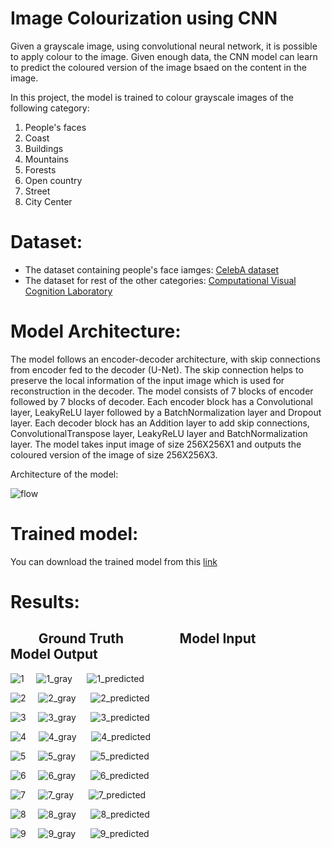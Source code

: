 # Image Colourization using CNN

Given a grayscale image, using convolutional neural network, it is possible to apply colour to the image. Given enough data, the CNN model can learn to predict the coloured version of the image bsaed on the content in the image. 

In this project, the model is trained to colour grayscale images of the following category:

1. People's faces
2. Coast
3. Buildings
4. Mountains
5. Forests
6. Open country 
7. Street
8. City Center


# Dataset:
+ The dataset containing people's face iamges: [CelebA dataset](http://mmlab.ie.cuhk.edu.hk/projects/CelebA.html)
+ The dataset for rest of the other categories: [Computational Visual Cognition Laboratory](http://cvcl.mit.edu/database.htm)


# Model Architecture:
The model follows an encoder-decoder architecture, with skip connections from encoder fed to the decoder (U-Net). The skip connection helps to preserve the local information of the input image which is used for reconstruction in the decoder. The model consists of 7 blocks of encoder followed by 7 blocks of decoder. Each encoder block has a Convolutional layer, LeakyReLU layer followed by a BatchNormalization layer and Dropout layer.
Each decoder block has an Addition layer to add skip connections, ConvolutionalTranspose layer, LeakyReLU layer and BatchNormalization layer. The model takes input image of size 256X256X1 and outputs the coloured version of the image of size 256X256X3.

Architecture of the model:

![flow](https://user-images.githubusercontent.com/23094225/59154892-4d6b8700-8a9a-11e9-8df5-bf9b361d9baa.png)


# Trained model: 
You can download the trained model from this [link](https://drive.google.com/file/d/1-ENEFslyFArok-b3Yc4tWtLn7rF5wwTI/view?usp=sharing)


# Results:

## &nbsp;&nbsp;&nbsp;&nbsp;&nbsp;&nbsp;&nbsp;&nbsp; Ground Truth &nbsp;&nbsp;&nbsp;&nbsp;&nbsp;&nbsp;&nbsp;&nbsp;&nbsp;&nbsp;&nbsp;&nbsp;&nbsp;&nbsp;&nbsp;&nbsp; Model Input &nbsp;&nbsp;&nbsp;&nbsp;&nbsp;&nbsp;&nbsp;&nbsp;&nbsp;&nbsp;&nbsp;&nbsp;&nbsp;&nbsp;&nbsp;&nbsp;&nbsp;&nbsp; Model Output

![1](https://user-images.githubusercontent.com/23094225/59155636-af80b800-8aab-11e9-954a-156de3b73475.jpg)&nbsp;&nbsp;&nbsp;&nbsp;  ![1_gray](https://user-images.githubusercontent.com/23094225/59155642-ee167280-8aab-11e9-8bd1-aa1ab25171dc.jpg)  &nbsp;&nbsp;&nbsp;&nbsp;   ![1_predicted](https://user-images.githubusercontent.com/23094225/59155646-1900c680-8aac-11e9-921e-302668913378.jpg)

![2](https://user-images.githubusercontent.com/23094225/59155662-a6dcb180-8aac-11e9-9146-d204684f3478.jpg)&nbsp;&nbsp;&nbsp;&nbsp;  ![2_gray](https://user-images.githubusercontent.com/23094225/59155667-b5c36400-8aac-11e9-82f4-4ca362824add.jpg)  &nbsp;&nbsp;&nbsp;&nbsp;   ![2_predicted](https://user-images.githubusercontent.com/23094225/59155669-c1af2600-8aac-11e9-9351-d7242319c03a.jpg)

![3](https://user-images.githubusercontent.com/23094225/59155672-d7245000-8aac-11e9-8518-e3d2bc233754.jpg)&nbsp;&nbsp;&nbsp;&nbsp;  ![3_gray](https://user-images.githubusercontent.com/23094225/59155683-ffac4a00-8aac-11e9-81cd-aba2656e4852.jpg)  &nbsp;&nbsp;&nbsp;&nbsp;   ![3_predicted](https://user-images.githubusercontent.com/23094225/59155688-0a66df00-8aad-11e9-9805-11ebada5ed8e.jpg)

![4](https://user-images.githubusercontent.com/23094225/59155700-33876f80-8aad-11e9-912d-c863e9821ae0.jpg)&nbsp;&nbsp;&nbsp;&nbsp;  ![4_gray](https://user-images.githubusercontent.com/23094225/59155705-3eda9b00-8aad-11e9-938f-c4dd749717a8.jpg)  &nbsp;&nbsp;&nbsp;&nbsp;   ![4_predicted](https://user-images.githubusercontent.com/23094225/59155709-4c902080-8aad-11e9-8d9f-432dd6e9912f.jpg)

![5](https://user-images.githubusercontent.com/23094225/59155713-603b8700-8aad-11e9-9ba4-d7f525b1ac88.jpg)&nbsp;&nbsp;&nbsp;&nbsp;  ![5_gray](https://user-images.githubusercontent.com/23094225/59155714-6af61c00-8aad-11e9-9800-9c8f7d769427.jpg)  &nbsp;&nbsp;&nbsp;&nbsp;   ![5_predicted](https://user-images.githubusercontent.com/23094225/59155715-75b0b100-8aad-11e9-9e8f-75ce5d4fec20.jpg)

![6](https://user-images.githubusercontent.com/23094225/59155720-8cef9e80-8aad-11e9-905f-f7dcb6355975.jpg)&nbsp;&nbsp;&nbsp;&nbsp;  ![6_gray](https://user-images.githubusercontent.com/23094225/59155724-96790680-8aad-11e9-88d2-37923abf4d77.jpg)  &nbsp;&nbsp;&nbsp;&nbsp;   ![6_predicted](https://user-images.githubusercontent.com/23094225/59155726-a264c880-8aad-11e9-8900-6b6ca413d61b.jpg)

![7](https://user-images.githubusercontent.com/23094225/59155730-b6a8c580-8aad-11e9-8281-567fe7f588f6.jpg)&nbsp;&nbsp;&nbsp;&nbsp;  ![7_gray](https://user-images.githubusercontent.com/23094225/59155731-c1fbf100-8aad-11e9-8595-2fe7b2cadbae.jpg)  &nbsp;&nbsp;&nbsp;&nbsp;   ![7_predicted](https://user-images.githubusercontent.com/23094225/59155734-ce804980-8aad-11e9-8dd1-2a921eebb0a6.jpg)

![8](https://user-images.githubusercontent.com/23094225/59155738-e8ba2780-8aad-11e9-9ed3-bb3126d13668.jpg)&nbsp;&nbsp;&nbsp;&nbsp;  ![8_gray](https://user-images.githubusercontent.com/23094225/59155739-f1aaf900-8aad-11e9-9b9a-6f82f26a9ded.jpg)  &nbsp;&nbsp;&nbsp;&nbsp;   ![8_predicted](https://user-images.githubusercontent.com/23094225/59155746-fbccf780-8aad-11e9-8ae9-734b894c21ae.jpg)


![9](https://user-images.githubusercontent.com/23094225/59155749-07b8b980-8aae-11e9-845c-b45d6585a66c.jpg)&nbsp;&nbsp;&nbsp;&nbsp;  ![9_gray](https://user-images.githubusercontent.com/23094225/59155755-14d5a880-8aae-11e9-834f-645b9f6ffa1a.jpg)  &nbsp;&nbsp;&nbsp;&nbsp;   ![9_predicted](https://user-images.githubusercontent.com/23094225/59155760-261eb500-8aae-11e9-9eaa-031900322edc.jpg)







